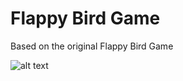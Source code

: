 # Flappy Bird Game
Based on the original Flappy Bird Game

![alt text](https://github.com/Rin-chan/Minecraft-CC/tree/master/games/flappy_bird/Flappy_Bird.gif "Gif sample of the game")